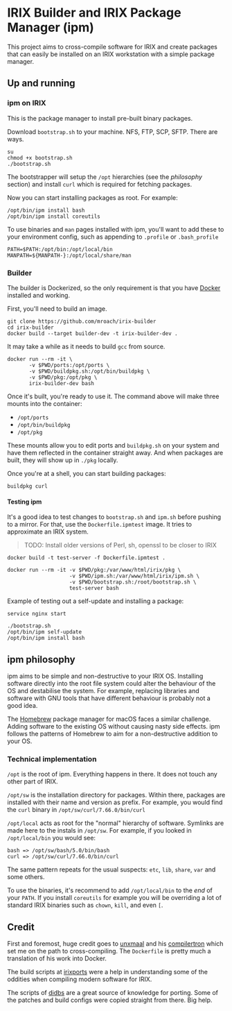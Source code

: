 # IRIX Builder and IRIX Package Manager (ipm)

This project aims to cross-compile software for IRIX and create packages
that can easily be installed on an IRIX workstation with a simple package manager.

## Up and running

### ipm on IRIX

This is the package manager to install pre-built binary packages.

Download `bootstrap.sh` to your machine. NFS, FTP, SCP, SFTP. There are ways.

```
su
chmod +x bootstrap.sh
./bootstrap.sh
```

The bootstrapper will setup the `/opt` hierarchies (see the *philosophy* section)
and install `curl` which is required for fetching packages.

Now you can start installing packages as root. For example:

```
/opt/bin/ipm install bash
/opt/bin/ipm install coreutils
```

To use binaries and `man` pages installed with ipm, you'll want to add these
to your environment config, such as appending to `.profile` or `.bash_profile`

```
PATH=$PATH:/opt/bin:/opt/local/bin
MANPATH=${MANPATH-}:/opt/local/share/man
```

### Builder

The builder is Dockerized, so the only requirement is that you have [Docker]
installed and working.

First, you'll need to build an image.

```shell
git clone https://github.com/mroach/irix-builder
cd irix-builder
docker build --target builder-dev -t irix-builder-dev .
```

It may take a while as it needs to build `gcc` from source.

```shell
docker run --rm -it \
       -v $PWD/ports:/opt/ports \
       -v $PWD/buildpkg.sh:/opt/bin/buildpkg \
       -v $PWD/pkg:/opt/pkg \
       irix-builder-dev bash
```

Once it's built, you're ready to use it. The command above will make three
mounts into the container:

* `/opt/ports`
* `/opt/bin/buildpkg`
* `/opt/pkg`

These mounts allow you to edit ports and `buildpkg.sh` on your system and have
them reflected in the container straight away. And when packages are built,
they will show up in `./pkg` locally.

Once you're at a shell, you can start building packages:

```shell
buildpkg curl
```

#### Testing ipm

It's a good idea to test changes to `bootstrap.sh` and `ipm.sh` before pushing
to a mirror. For that, use the `Dockerfile.ipmtest` image. It tries to
approximate an IRIX system.

> TODO: Install older versions of Perl, sh, openssl to be closer to IRIX

```shell
docker build -t test-server -f Dockerfile.ipmtest .

docker run --rm -it -v $PWD/pkg:/var/www/html/irix/pkg \
                    -v $PWD/ipm.sh:/var/www/html/irix/ipm.sh \
                    -v $PWD/bootstrap.sh:/root/bootstrap.sh \
                    test-server bash
```

Example of testing out a self-update and installing a package:

```shell
service nginx start

./bootstrap.sh
/opt/bin/ipm self-update
/opt/bin/ipm install bash
```

## ipm philosophy

ipm aims to be simple and non-destructive to your IRIX OS. Installing software
directly into the root file system could alter the behaviour of the OS and
destabilise the system. For example, replacing libraries and software with GNU
tools that have different behaviour is probably not a good idea.

The [Homebrew] package manager for macOS faces a similar challenge. Adding
software to the existing OS without causing nasty side effects. ipm follows
the patterns of Homebrew to aim for a non-destructive addition to your OS.

### Technical implementation

`/opt` is the root of ipm. Everything happens in there. It does not touch any
other part of IRIX.

`/opt/sw` is the installation directory for packages. Within there, packages
are installed with their name and version as prefix. For example, you would
find the `curl` binary in `/opt/sw/curl/7.66.0/bin/curl`

`/opt/local` acts as root for the "normal" hierarchy of software. Symlinks are
made here to the instals in `/opt/sw`. For example, if you looked in
`/opt/local/bin` you would see:

```
bash => /opt/sw/bash/5.0/bin/bash
curl => /opt/sw/curl/7.66.0/bin/curl
```

The same pattern repeats for the usual suspects: `etc`, `lib`, `share`, `var`
and some others.

To use the binaries, it's recommend to add `/opt/local/bin` to the *end* of your
`PATH`. If you install `coreutils` for example you will be overriding a lot of
standard IRIX binaries such as `chown`, `kill`, and even `[`.

## Credit

First and foremost, huge credit goes to [unxmaal] and his [compilertron]
which set me on the path to cross-compiling. The `Dockerfile` is pretty
much a translation of his work into Docker.

The build scripts at [irixports] were a help in understanding some of the
oddities when compiling modern software for IRIX.

The scripts of [didbs] are a great source of knowledge for porting. Some of the
patches and build configs were copied straight from there. Big help.

[compilertron]: https://github.com/unxmaal/compilertron
[unxmaal]: https://github.com/unxmaal
[irixports]: https://github.com/larb0b/irixports
[Docker]: https://www.docker.com
[Homebrew]: https://brew.sh
[didbs]: https://github.com/danielhams/didbs
